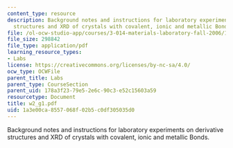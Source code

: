 ```yaml
---
content_type: resource
description: Background notes and instructions for laboratory experiments on derivative
  structures and XRD of crystals with covalent, ionic and metallic Bonds.
file: /ol-ocw-studio-app/courses/3-014-materials-laboratory-fall-2006/1a3e00ca8557068f02b5c0df305035d0_w2_g1.pdf
file_size: 298842
file_type: application/pdf
learning_resource_types:
- Labs
license: https://creativecommons.org/licenses/by-nc-sa/4.0/
ocw_type: OCWFile
parent_title: Labs
parent_type: CourseSection
parent_uid: 178a3f23-79e5-2e6c-90c3-e52c15603a59
resourcetype: Document
title: w2_g1.pdf
uid: 1a3e00ca-8557-068f-02b5-c0df305035d0
---
```

Background notes and instructions for laboratory experiments on derivative structures and XRD of crystals with covalent, ionic and metallic Bonds.